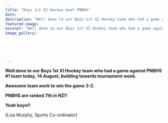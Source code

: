 ```yaml
---
title: "Boys 1st XI Hockey beat PNBHS"
date: 
description: "Well done to our Boys 1st XI Hockey team who had a game against PNBHS #1 team today, 14 August, building towards tournament week."
featured-image: 
excerpt: "Well done to our Boys 1st XI Hockey team who had a game against PNBHS #1 team today, 14 August, building towards tournament week."
image_gallery:
    
    
    
    
    
---
```


<p><strong>Well done to our Boys 1st XI Hockey team who had a game against PNBHS #1 team today, 14 August, building towards tournament week. </strong></p>
<p><strong>Awesome team work to win the game 3-2. </strong></p>
<p><strong>PNBHS are ranked 7th in NZ!! </strong></p>
<p><strong>Yeah boys!!</strong></p>
<p>(Lisa Murphy, Sports Co-ordinator)</p>

